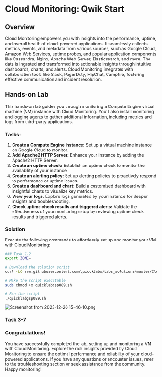# Cloud Monitoring: Qwik Start

## Overview
Cloud Monitoring empowers you with insights into the performance, uptime, and overall health of cloud-powered applications. It seamlessly collects metrics, events, and metadata from various sources, such as Google Cloud, Amazon Web Services, uptime probes, and popular application components like Cassandra, Nginx, Apache Web Server, Elasticsearch, and more. The data is ingested and transformed into actionable insights through intuitive dashboards, charts, and alerts. Cloud Monitoring integrates with collaboration tools like Slack, PagerDuty, HipChat, Campfire, fostering effective communication and incident resolution.

## Hands-on Lab
This hands-on lab guides you through monitoring a Compute Engine virtual machine (VM) instance with Cloud Monitoring. You'll also install monitoring and logging agents to gather additional information, including metrics and logs from third-party applications.

### Tasks:
1. **Create a Compute Engine instance:** Set up a virtual machine instance on Google Cloud to monitor.
2. **Add Apache2 HTTP Server:** Enhance your instance by adding the Apache2 HTTP Server.
3. **Create an uptime check:** Establish an uptime check to monitor the availability of your instance.
4. **Create an alerting policy:** Set up alerting policies to proactively respond to performance or uptime issues.
5. **Create a dashboard and chart:** Build a customized dashboard with insightful charts to visualize key metrics.
6. **View your logs:** Explore logs generated by your instance for deeper insights and troubleshooting.
7. **Check uptime check results and triggered alerts:** Validate the effectiveness of your monitoring setup by reviewing uptime check results and triggered alerts.

### Solution
Execute the following commands to effortlessly set up and monitor your VM with Cloud Monitoring:

```bash
### Task 1-2
export ZONE=

# Download the solution script
curl -LO raw.githubusercontent.com/quiccklabs/Labs_solutions/master/Cloud%20Monitoring%20Qwik%20Start/quicklabgsp089.sh

# Make the script executable
sudo chmod +x quicklabgsp089.sh

# Run the script
./quicklabgsp089.sh
```
![Screenshot from 2023-12-26 15-46-10.png](..%2F..%2F..%2FPictures%2FScreenshots%2FScreenshot%20from%202023-12-26%2015-46-10.png)

### Task 3-7

### Congratulations!
You have successfully completed the lab, setting up and monitoring a VM with Cloud Monitoring. Explore the rich insights provided by Cloud Monitoring to ensure the optimal performance and reliability of your cloud-powered applications. If you have any questions or encounter issues, refer to the troubleshooting section or seek assistance from the community. Happy monitoring!